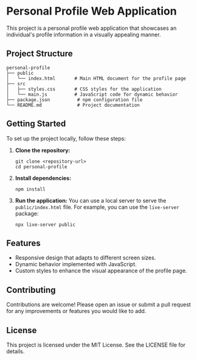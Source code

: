# Personal Profile Web Application

This project is a personal profile web application that showcases an individual's profile information in a visually appealing manner.

## Project Structure

```
personal-profile
├── public
│   └── index.html       # Main HTML document for the profile page
├── src
│   ├── styles.css       # CSS styles for the application
│   └── main.js          # JavaScript code for dynamic behavior
├── package.json          # npm configuration file
└── README.md             # Project documentation
```

## Getting Started

To set up the project locally, follow these steps:

1. **Clone the repository:**
   ```
   git clone <repository-url>
   cd personal-profile
   ```

2. **Install dependencies:**
   ```
   npm install
   ```

3. **Run the application:**
   You can use a local server to serve the `public/index.html` file. For example, you can use the `live-server` package:
   ```
   npx live-server public
   ```

## Features

- Responsive design that adapts to different screen sizes.
- Dynamic behavior implemented with JavaScript.
- Custom styles to enhance the visual appearance of the profile page.

## Contributing

Contributions are welcome! Please open an issue or submit a pull request for any improvements or features you would like to add.

## License

This project is licensed under the MIT License. See the LICENSE file for details.